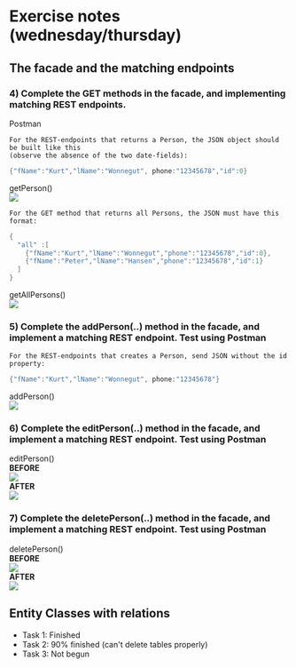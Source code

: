 # Exercise notes (wednesday/thursday)  

## The facade and the matching endpoints  

### 4) Complete the GET methods in the facade, and implementing matching REST endpoints. 
Postman 
 

```
For the REST-endpoints that returns a Person, the JSON object should be built like this 
(observe the absence of the two date-fields):
```  
```java 
{"fName":"Kurt","lName":"Wonnegut", phone:"12345678","id":0}  
```

getPerson()  
![](https://i.imgur.com/FsSEnRY.png)  
```
For the GET method that returns all Persons, the JSON must have this format:  
```  

```java
{ 
  "all" :[
    {"fName":"Kurt","lName":"Wonnegut","phone":"12345678","id":0},
    {"fName":"Peter","lName":"Hansen","phone":"12345678","id":1}
  ] 
}  
```  
getAllPersons()  
![](https://i.imgur.com/sOATOWV.png)

### 5) Complete the addPerson(..) method in the facade, and implement a matching REST endpoint. Test using Postman

```
For the REST-endpoints that creates a Person, send JSON without the id property:  
```  

```java
{"fName":"Kurt","lName":"Wonnegut", phone:"12345678"}
```
addPerson()  
![](https://i.imgur.com/4EWiWy4.png)  

### 6) Complete the editPerson(..) method in the facade, and implement a matching REST endpoint. Test using Postman  

editPerson()  
**BEFORE**  
![](https://i.imgur.com/IxwmCKi.png)  
**AFTER**  
![](https://i.imgur.com/E5qwPgw.png)  

### 7) Complete the deletePerson(..) method in the facade, and implement a matching REST endpoint. Test using Postman  
deletePerson()  
**BEFORE**  
![](https://i.imgur.com/Y8nwlFU.png)  
**AFTER**  
![](https://i.imgur.com/TVLqlNK.png)  

## Entity Classes with relations  
- Task 1: Finished  
- Task 2: 90% finished (can't delete tables properly)  
- Task 3: Not begun  